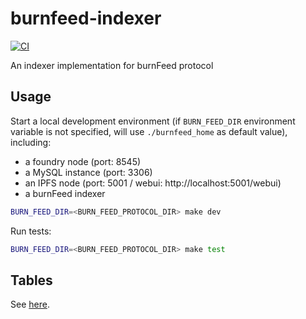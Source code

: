 # burnfeed-indexer
[![CI](https://github.com/AlZaeemOdion/burnfeed-indexer/actions/workflows/test.yml/badge.svg)](https://github.com/AlZaeemOdion/burnfeed-indexer/actions/workflows/test.yml)

An indexer implementation for burnFeed protocol

## Usage

Start a local development environment (if `BURN_FEED_DIR` environment variable is not specified, will use `./burnfeed_home` as default value), including:
- a foundry node (port: 8545)
- a MySQL instance (port: 3306)
- an IPFS node (port: 5001 / webui: http://localhost:5001/webui)
- a burnFeed indexer

```sh
BURN_FEED_DIR=<BURN_FEED_PROTOCOL_DIR> make dev
```

Run tests:
```sh
BURN_FEED_DIR=<BURN_FEED_PROTOCOL_DIR> make test
```

## Tables

See [here](https://github.com/AlZaeemOdion/burnfeed-indexer/blob/main/scripts/ddl.sql).
